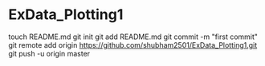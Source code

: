 ExData_Plotting1
================
touch README.md
git init
git add README.md
git commit -m "first commit"
git remote add origin https://github.com/shubham2501/ExData_Plotting1.git
git push -u origin master

